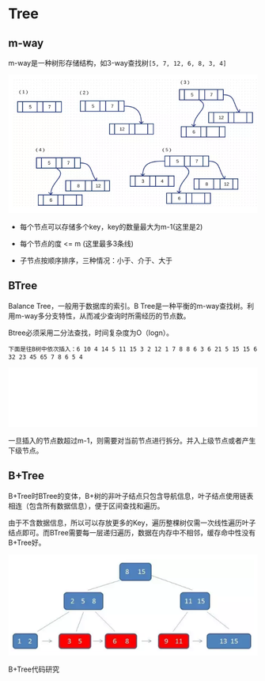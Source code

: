 # Tree

## m-way

m-way是一种树形存储结构，如3-way查找树``[5, 7, 12, 6, 8, 3, 4]``

![](../images/t01.png)  

- 每个节点可以存储多个key，key的数量最大为m-1(这里是2)

- 每个节点的度 <= m (这里最多3条线)
- 子节点按顺序排序，三种情况：小于、介于、大于

## BTree

Balance Tree，一般用于数据库的索引。B Tree是一种平衡的m-way查找树。利用m-way多分支特性，从而减少查询时所需经历的节点数。

Btree必须采用二分法查找，时间复杂度为O（logn）。

```
下面是往B树中依次插入：6 10 4 14 5 11 15 3 2 12 1 7 8 8 6 3 6 21 5 15 15 6 32 23 45 65 7 8 6 5 4
```

![](../images/t02.gif)  

一旦插入的节点数超过m-1，则需要对当前节点进行拆分。并入上级节点或者产生下级节点。

## B+Tree

B+Tree时BTree的变体，B+树的非叶子结点只包含导航信息，叶子结点使用链表相连（包含所有数据信息），便于区间查找和遍历。

由于不含数据信息，所以可以存放更多的Key，遍历整棵树仅需一次线性遍历叶子结点即可。而BTree需要每一层递归遍历，数据在内存中不相邻，缓存命中性没有B+Tree好。

![](../images/t03.png)    







B+Tree代码研究



































